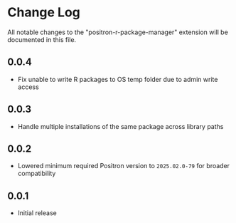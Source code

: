 # Change Log

All notable changes to the "positron-r-package-manager" extension will be documented in this file.

## 0.0.4

- Fix unable to write R packages to OS temp folder due to admin write access

## 0.0.3

- Handle multiple installations of the same package across library paths

## 0.0.2

- Lowered minimum required Positron version to `2025.02.0-79` for broader compatibility

## 0.0.1

- Initial release